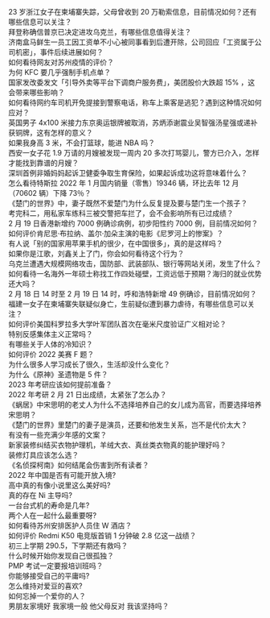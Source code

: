 23 岁浙江女子在柬埔寨失踪，父母曾收到 20 万勒索信息，目前情况如何？还有哪些信息可以关注？  
拜登称确信普京已决定进攻乌克兰，有哪些信息值得关注？  
济南盒马鲜生一员工因工资单不小心被同事看到后遭开除，公司回应「工资属于公司机密」，事件后续进展如何？  
如何看待网友对苏州疫情的评价？  
为何 KFC 要几乎强制手机点单？  
国家发改委发文「引导外卖等平台下调商户服务费」，美团股价大跌超  15% ，这会带来哪些影响？  
如何看待网约车司机开免提接到警察电话，称车上乘客是逃犯？遇到这种情况如何应对？  
英国男子 4x100 米接力东京奥运银牌被取消，苏炳添谢震业吴智强汤星强或递补获铜牌，这有怎样的意义？  
如果我身高 3 米，不会打篮球，能进 NBA 吗？  
西安一女子花 1.9 万请的月嫂被发现一周内 20 多次打骂婴儿，警方已介入，怎样才能找到靠谱的月嫂？  
深圳首例非婚妈妈起诉卫健委争取生育保险，如果起诉成功这将意味着什么？  
怎么看待特斯拉 2022 年 1 月国内销量（零售）19346 辆，环比去年 12 月（70602 辆）下降 73％？  
《楚门的世界》中，妻子既然不爱楚门为什么反复提及要与楚门生一个孩子？  
考完科二，用私家车练科三被交警把车拦了，会不会影响所有已过成绩？  
2 月 19 日香港新增约 7000 例确诊病例，初步阳性约 7000 例，目前情况如何？  
如何评价肯尼思·布拉纳、盖尔·加朵主演的电影《尼罗河上的惨案》？  
有人说「别的国家用苹果手机的很少，在中国很多」，真的是这样吗？  
如果你是江歌，刘鑫关上了门，你会如何看待这个行为？  
乌克兰遭遇大规模网络攻击，国防部、武装部队、银行等网站关闭，发生了什么？  
如何看待一名海外一年硕士称找工作四处碰壁，工资远低于预期？海归的就业优势还大吗？  
2 月 18 日 14 时至 2 月 19 日 14 时，呼和浩特新增 49 例确诊，目前情况如何？  
福建一女子在柬埔寨失联疑似身亡，生前疑似遭到暴力虐待，有哪些信息可以关注？  
如何评价美国科罗拉多大学叶军团队首次在毫米尺度验证广义相对论？  
特别反感集体主义正常吗？  
有哪些关于人体的冷知识？  
如何评价 2022 美赛 F 题？  
为什么很多人学习成长了很久，生活却没什么变化？  
为什么《原神》圣遗物是 5 件？  
2023 年考研应该如何提前准备？  
2022 年考研 2 月 21 日出成绩，太紧张了怎么办？  
《蜗居》中宋思明的老丈人为什么不选择培养自己的女儿成为高官，而要选择培养宋思明？  
《楚门的世界》里楚门的妻子是演员，还要和他发生关系，岂不是代价太大？  
有没有一些充满少年感的文案？  
新家装修纠结买衣物护理机，羊绒大衣、真丝类衣物真的能护理好吗？  
装修灯具应该怎么选？  
《名侦探柯南》如何结尾会伤害到所有读者？  
2022 年中国是否有可能开放入境?  
高中真的有像小说里这么美好吗?  
真的存在 Ni 主导吗?  
一台台式机的寿命是几年?  
两个人在一起什么最重要呀?  
如何看待苏州安排医护人员住 W 酒店？  
如何评价 Redmi K50 电竞版首销 1 分钟破 2.8 亿这一战绩？  
初三上学期 290.5，下学期还有救吗？  
什么时候开始你发现自己很孤独？  
PMP 考试一定要报培训班吗？  
你能够接受自己的平庸吗?  
怎么维持对爱豆的喜欢?  
如何忘掉一个爱你的人？  
男朋友家境好 我家境一般 他父母反对 我该坚持吗？  
